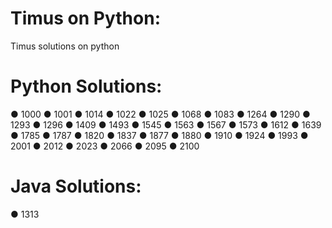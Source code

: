 # Timus on Python:
Timus solutions on python
# Python Solutions:
● 1000
● 1001
● 1014
● 1022
● 1025
● 1068
● 1083
● 1264
● 1290
● 1293
● 1296
● 1409
● 1493
● 1545
● 1563
● 1567
● 1573
● 1612
● 1639
● 1785
● 1787
● 1820
● 1837
● 1877
● 1880
● 1910
● 1924
● 1993
● 2001
● 2012
● 2023
● 2066
● 2095
● 2100
# Java Solutions:
● 1313
